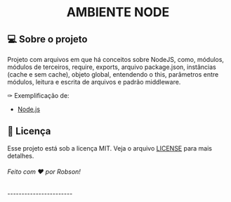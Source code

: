 <h1 align="center">AMBIENTE NODE</h1>

## 💻 Sobre o projeto

Projeto com arquivos em que há conceitos sobre NodeJS, como, módulos, módulos de terceiros, require, exports, arquivo package.json, instâncias (cache e sem cache), objeto global, entendendo o this, parâmetros entre módulos, leitura  e escrita de arquivos e padrão middleware.

✑ Exemplificação de:



- [Node.js](https://nodejs.org/en/)


## :memo: Licença

Esse projeto está sob a licença MIT. Veja o arquivo [LICENSE](LICENSE.md) para mais detalhes.


<h6>Feito com ♥ por Robson!</h6>
-----------------------
